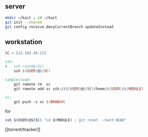 ## server

```sh
mkdir ~/kait ; cd ~/kait
git init --shared
git config receive.denyCurrentBranch updateInstead
```

## workstation

```Makefile
SC = 212.193.48.213

ssh:
#	ssh root@$(SC)
	ssh $(USER)@$(SC)

simplecloud:
	git remote rm  sc
	git remote add sc ssh://$(USER)@$(SC)/home/$(USER)/$(MODULE)

sc:
	git push -v sc $(BRANCH)
```

for 

```sh
ssh $(USER)@$(SC) "cd $(MODULE) ; git reset --hard HEAD"
```


[[torrent/tracker]]